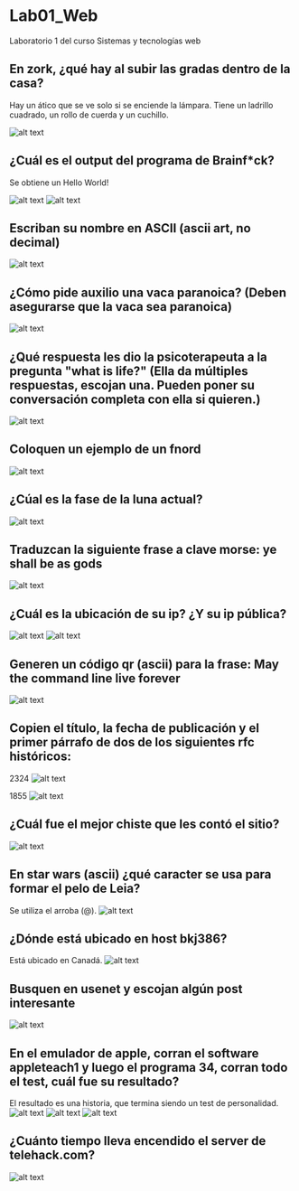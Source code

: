 # Lab01_Web
Laboratorio 1 del curso Sistemas y tecnologías web

## En zork, ¿qué hay al subir las gradas dentro de la casa?
Hay un ático que se ve solo si se enciende la lámpara. Tiene un ladrillo cuadrado, un rollo de cuerda y un cuchillo.

![alt text](image.png)

## ¿Cuál es el output del programa de Brainf*ck?
Se obtiene un Hello World!

![alt text](image-1.png)
![alt text](image-2.png)

## Escriban su nombre en ASCII (ascii art, no decimal)
![alt text](image-3.png)

## ¿Cómo pide auxilio una vaca paranoica? (Deben asegurarse que la vaca sea paranoica)
![alt text](image-4.png)

## ¿Qué respuesta les dio la psicoterapeuta a la pregunta "what is life?" (Ella da múltiples respuestas, escojan una. Pueden poner su conversación completa con ella si quieren.)
![alt text](image-5.png)

## Coloquen un ejemplo de un fnord
![alt text](image-6.png)

## ¿Cúal es la fase de la luna actual?
![alt text](image-7.png)

## Traduzcan la siguiente frase a clave morse: ye shall be as gods
![alt text](image-8.png)

## ¿Cuál es la ubicación de su ip? ¿Y su ip pública?
![alt text](image-9.png)
![alt text](image-10.png)

## Generen un código qr (ascii) para la frase: May the command line live forever
![alt text](image-11.png)

## Copien el título, la fecha de publicación y el primer párrafo de dos de los siguientes rfc históricos:
2324
![alt text](image-12.png)

1855
![alt text](image-13.png)

## ¿Cuál fue el mejor chiste que les contó el sitio?
![alt text](image-14.png)

## En star wars (ascii) ¿qué caracter se usa para formar el pelo de Leia?
Se utiliza el arroba (@).
![alt text](image-15.png)

## ¿Dónde está ubicado en host bkj386?
Está ubicado en Canadá.
![alt text](image-16.png)

## Busquen en usenet y escojan algún post interesante
![alt text](image-17.png)

## En el emulador de apple, corran el software appleteach1 y luego el programa 34, corran todo el test, cuál fue su resultado?
El resultado es una historia, que termina siendo un test de personalidad.
![alt text](image-20.png)
![alt text](image-18.png)
![alt text](image-19.png)

## ¿Cuánto tiempo lleva encendido el server de telehack.com?
![alt text](image-21.png)



